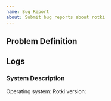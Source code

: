 ```yaml
---
name: Bug Report
about: Submit bug reports about rotki
---
```



## Problem Definition

<!-- Provide a description of what is the current problem and why you are raising this issue.
If it's a bug please describe what was the unexpected thing that occured and what was the
expected behaviour. -->

## Logs

<!-- Before being able to provide logs you need to enable debug logging on rotki, which is off by default.
You can enable debug logging by going to the login screen of the application, and in the lower right corner 
(or upper if you have a smaller screen) of the application you will find a cog icon. To enable debug logging
press the cog icon and select the `debug` entry. Try the flow that created the problem once again.
For more information please check: https://rotki.readthedocs.io/en/latest/contribute.html#bug-reporting
The debug information is stored to the `rotkehlchen.log` file. Please attach it to the
issue as it may help us find the source of the issue faster. You can find the logs location by going
to the Help menu on the top and then choosing "Logs directory" -->


### System Description


Operating system: 
Rotki version:
